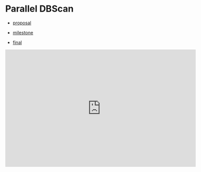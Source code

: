 # Parallel DBScan

- [proposal](https://github.com/VertexC/parallel-dbscan/blob/main/docs/proposal/index.md)

- [milestone](https://github.com/VertexC/parallel-dbscan/blob/main/docs/milestone/index.md)

- [final](https://github.com/VertexC/parallel-dbscan/blob/main/docs/final/index.md)

<iframe width="600" height="371" seamless frameborder="0" scrolling="no" src="https://docs.google.com/spreadsheets/d/e/2PACX-1vT3AW5w-E0udZG68htpTZ-34EUSxoFRvZXAsfv-ff2P_iH52sKicwwwdOagb81FoOFfayTaTRnYuguF/pubchart?oid=249346969&format=image"></iframe>
